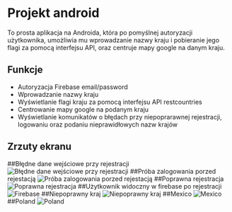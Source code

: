 # Projekt android

To prosta aplikacja na Androida, która po pomyślnej autoryzacji użytkownika, umożliwia mu wprowadzanie nazwy kraju i pobieranie jego flagi za pomocą interfejsu API, oraz centruje mapy google na danym kraju.

## Funkcje
- Autoryzacja Firebase email/password
- Wprowadzanie nazwy kraju
- Wyświetlanie flagi kraju za pomocą interfejsu API restcountries
- Centrowanie mapy google na podanym kraju
- Wyświetlanie komunikatów o błędach przy niepoprarawnej rejestracji, logowaniu oraz podaniu nieprawidłowych nazw krajów

## Zrzuty ekranu

##Błędne dane wejściowe przy rejestracji
![Błędne dane wejściowe przy rejestracji](screenshots/niepoprawnedanewejsciowe.png)
##Próba zalogowania porzed rejestacją
![Próba zalogowania porzed rejestacją](screenshots/probazalogowaniaprzedrejestracja.png)
##Poprawna rejestracja
![Poprawna rejestracja](screenshots/poprawnarejestracja.png)
##Użytkownik widoczny w firebase po rejestracji
![Firebase](screenshots/firebase.png)
##Niepoprawny kraj
![Niepoprawny kraj](screenshots/niepoprawnykraj.png)
##Mexico
![Mexico](screenshots/mexico.png)
##Poland
![Poland](screenshots/poland.png)

